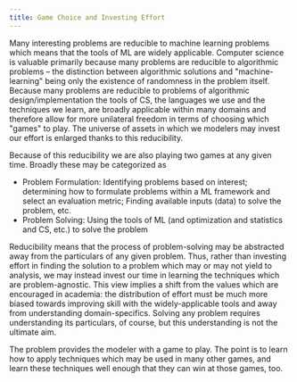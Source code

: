 ```yaml
---
title: Game Choice and Investing Effort
---
```


Many interesting problems are reducible to machine learning problems which means that the tools of ML are widely applicable. Computer science is valuable primarily because many problems are reducible to algorithmic problems – the distinction between algorithmic solutions and "machine-learning" being only the existence of randomness in the problem itself. Because many problems are reducible to problems of algorithmic design/implementation the tools of CS, the languages we use and the techniques we learn, are broadly applicable within many domains and therefore allow for more unilateral freedom in terms of choosing which "games" to play. The universe of assets in which we modelers may invest our effort is enlarged thanks to this reducibility.

Because of this reducibility we are also playing two games at any given time. Broadly these may be categorized as 
- Problem Formulation: Identifying problems based on interest; determining how to formulate problems within a ML framework and select an evaluation metric; Finding available inputs (data) to solve the problem, etc.
- Problem Solving: Using the tools of ML (and optimization and statistics and CS, etc.) to solve the problem

Reducibility means that the process of problem-solving may be abstracted away from the particulars of any given problem. Thus, rather than investing effort in finding the solution to a problem which may or may not yield to analysis, we may instead invest our time in learning the techniques which are problem-agnostic. This view implies a shift from the values which are encouraged in academia: the distribution of effort must be much more biased towards improving skill with the widely-applicable tools and away from understanding domain-specifics. Solving any problem requires understanding its particulars, of course, but this understanding is not the ultimate aim.

The problem provides the modeler with a game to play. The point is to learn how to apply techniques which may be used in many other games, and learn these techniques well enough that they can win at those games, too.
